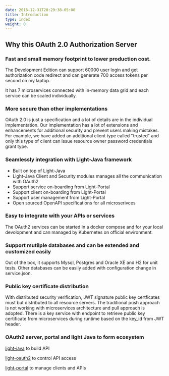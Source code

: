 ```yaml
---
date: 2016-12-31T20:29:38-05:00
title: Introduction
type: index
weight: 0
---
```



## Why this OAuth 2.0 Authorization Server

### Fast and small memory footprint to lower production cost.

The Development Edition can support 60000 user login and get authorization code redirect
and can generate 700 access tokens per second on my laptop. 

It has 7 microservices connected with in-memory data grid and each service can be
scaled individually.


### More secure than other implementations

OAuth 2.0 is just a specification and a lot of details are in the individual
implementation. Our implementation has a lot of extensions and enhancements 
for additional security and prevent users making mistakes. For example, we
have added an additional client type called "trusted" and only this type of
client can issue resource owner password credentials grant type. 

### Seamlessly integration with Light-Java framework

* Built on top of Light-Java
* Light-Java Client and Security modules manages all the communication with OAuth2
* Support service on-boarding from Light-Portal
* Support client on-boarding from Light-Portal
* Support user management from Light-Portal
* Open sourced OpenAPI specifications for all microserivces

### Easy to integrate with your APIs or services

The OAuth2 services can be started in a docker compose and for your local devolopment
and can managed by Kubernetes on official environment.

### Support mutilple databases and can be extended and customized easily

Out of the box, it supports Mysql, Postgres and Oracle XE and H2 for unit tests. Other
databases can be easily added with configuration change in service.json.


### Public key certificate distribution

With distributed security verification, JWT signature public key certficates must
but distributed to all resource servers. The traditional push approach is not
working with microservices architecture and pull approach is adopted. There is a 
key service with endpoint to retrieve public key certificate from microservices 
during runtime based on the key_id from JWT header.  

### OAuth2 server, portal and light Java to form ecosystem

[light-java](https://github.com/networknt/light-java) to build API

[light-oauth2](https://github.com/networknt/light-oauth2) to control API access

[light-portal](https://github.com/networknt/light-portal) to manage clients and APIs

